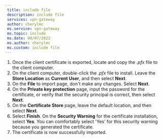 ```yaml
---
 title: include file
 description: include file
 services: vpn-gateway
 author: cherylmc
 ms.service: vpn-gateway
 ms.topic: include
 ms.date: 08/07/2023
 ms.author: cherylmc
 ms.custom: include file
---
```

1. Once the client certificate is exported, locate and copy the *.pfx* file to the client computer.
1. On the client computer, double-click the *.pfx* file to install. Leave the **Store Location** as **Current User**, and then select **Next**.
1. On the **File** to import page, don't make any changes. Select **Next**.
1. On the **Private key protection** page, input the password for the certificate, or verify that the security principal is correct, then select **Next**.
1. On the **Certificate Store** page, leave the default location, and then select **Next**.
1. Select **Finish**. On the **Security Warning** for the certificate installation, select **Yes**. You can comfortably select 'Yes' for this security warning because you generated the certificate.
1. The certificate is now successfully imported.
